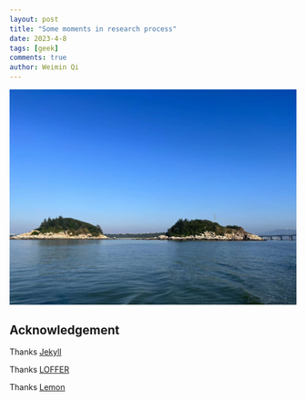 ```yaml
---
layout: post
title: "Some moments in research process"
date: 2023-4-8
tags: [geek]
comments: true
author: Weimin Qi
---
```


<!-- more -->



![PicGo](https://raw.githubusercontent.com/WeiminQi/WeiminQi.github.io/master/images/j1.jpg)



## Acknowledgement 

Thanks [Jekyll](https://www.jekyll.com.cn/) 

Thanks [LOFFER ](https://fromendworld.github.io/LOFFER/document/)

Thanks [Lemon](https://lemonchann.github.io/blog/)

